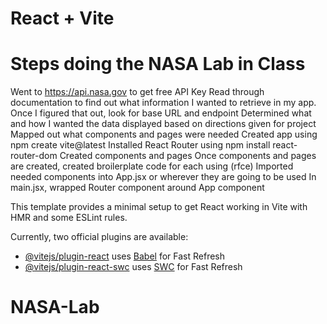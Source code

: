 # React + Vite
# Steps doing the  NASA Lab in Class
 Went to https://api.nasa.gov to get free API Key
Read through documentation to find out what information I wanted to retrieve in my app. Once I figured that out, look for base URL and endpoint
Determined what and how I wanted the data displayed based on directions given for project
Mapped out what components and pages were needed
Created app using npm create vite@latest
Installed React Router using npm install react-router-dom
Created components and pages
Once components and pages are created, created broilerplate code for each using (rfce)
Imported needed components into App.jsx or wherever they are going to be used
In main.jsx, wrapped Router component around App component

This template provides a minimal setup to get React working in Vite with HMR and some ESLint rules.

Currently, two official plugins are available:

- [@vitejs/plugin-react](https://github.com/vitejs/vite-plugin-react/blob/main/packages/plugin-react/README.md) uses [Babel](https://babeljs.io/) for Fast Refresh
- [@vitejs/plugin-react-swc](https://github.com/vitejs/vite-plugin-react-swc) uses [SWC](https://swc.rs/) for Fast Refresh
# NASA-Lab
